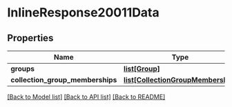 # InlineResponse20011Data

## Properties
Name | Type | Description | Notes
------------ | ------------- | ------------- | -------------
**groups** | [**list[Group]**](Group.md) |  | [optional] 
**collection_group_memberships** | [**list[CollectionGroupMembership]**](CollectionGroupMembership.md) |  | [optional] 

[[Back to Model list]](../README.md#documentation-for-models) [[Back to API list]](../README.md#documentation-for-api-endpoints) [[Back to README]](../README.md)

